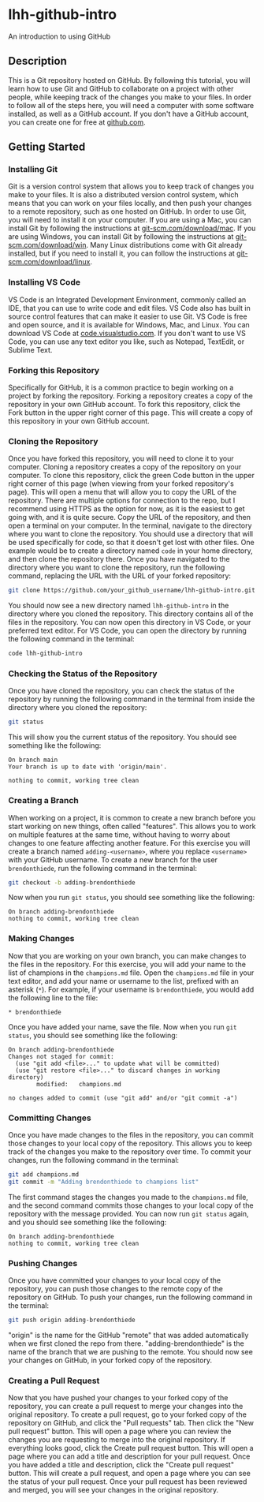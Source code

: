 # lhh-github-intro

An introduction to using GitHub

## Description

This is a Git repository hosted on GitHub. By following this tutorial, you will learn how to use Git and GitHub to collaborate on a project with other people, while keeping track of the changes you make to your files. In order to follow all of the steps here, you will need a computer with some software installed, as well as a GitHub account. If you don't have a GitHub account, you can create one for free at [github.com](github.com).

## Getting Started

### Installing Git

Git is a version control system that allows you to keep track of changes you make to your files. It is also a distributed version control system, which means that you can work on your files locally, and then push your changes to a remote repository, such as one hosted on GitHub. In order to use Git, you will need to install it on your computer. If you are using a Mac, you can install Git by following the instructions at [git-scm.com/download/mac](https://git-scm.com/download/mac). If you are using Windows, you can install Git by following the instructions at [git-scm.com/download/win](https://git-scm.com/download/win). Many Linux distributions come with Git already installed, but if you need to install it, you can follow the instructions at [git-scm.com/download/linux](https://git-scm.com/download/linux).

### Installing VS Code

VS Code is an Integrated Development Environment, commonly called an IDE, that you can use to write code and edit files. VS Code also has built in source control features that can make it easier to use Git. VS Code is free and open source, and it is available for Windows, Mac, and Linux. You can download VS Code at [code.visualstudio.com](https://code.visualstudio.com/). If you don't want to use VS Code, you can use any text editor you like, such as Notepad, TextEdit, or Sublime Text.

### Forking this Repository

Specifically for GitHub, it is a common practice to begin working on a project by forking the repository. Forking a repository creates a copy of the repository in your own GitHub account. To fork this repository, click the Fork button in the upper right corner of this page. This will create a copy of this repository in your own GitHub account.

### Cloning the Repository

Once you have forked this repository, you will need to clone it to your computer. Cloning a repository creates a copy of the repository on your computer. To clone this repository, click the green Code button in the upper right corner of this page (when viewing from your forked repository's page). This will open a menu that will allow you to copy the URL of the repository. There are multiple options for connection to the repo, but I recommend using HTTPS as the option for now, as it is the easiest to get going with, and it is quite secure. Copy the URL of the repository, and then open a terminal on your computer. In the terminal, navigate to the directory where you want to clone the repository. You should use a directory that will be used specifically for code, so that it doesn't get lost with other files. One example would be to create a directory named `code` in your home directory, and then clone the repository there. Once you have navigated to the directory where you want to clone the repository, run the following command, replacing the URL with the URL of your forked repository:

```bash
git clone https://github.com/your_github_username/lhh-github-intro.git
```

You should now see a new directory named `lhh-github-intro` in the directory where you cloned the repository. This directory contains all of the files in the repository. You can now open this directory in VS Code, or your preferred text editor. For VS Code, you can open the directory by running the following command in the terminal:

```bash
code lhh-github-intro
```

### Checking the Status of the Repository

Once you have cloned the repository, you can check the status of the repository by running the following command in the terminal from inside the directory where you cloned the repository:

```bash
git status
```

This will show you the current status of the repository. You should see something like the following:

```text
On branch main
Your branch is up to date with 'origin/main'.

nothing to commit, working tree clean
```

### Creating a Branch

When working on a project, it is common to create a new branch before you start working on new things, often called "features". This allows you to work on multiple features at the same time, without having to worry about changes to one feature affecting another feature. For this exercise you will create a branch named `adding-<username>`, where you replace `<username>` with your GitHub username. To create a new branch for the user `brendonthiede`, run the following command in the terminal:

```bash
git checkout -b adding-brendonthiede
```

Now when you run `git status`, you should see something like the following:

```text
On branch adding-brendonthiede
nothing to commit, working tree clean
```

### Making Changes

Now that you are working on your own branch, you can make changes to the files in the repository. For this exercise, you will add your name to the list of champions in the `champions.md` file. Open the `champions.md` file in your text editor, and add your name or username to the list, prefixed with an asterisk (`*`). For example, if your username is `brendonthiede`, you would add the following line to the file:

```text
* brendonthiede
```

Once you have added your name, save the file. Now when you run `git status`, you should see something like the following:

```text
On branch adding-brendonthiede
Changes not staged for commit:
  (use "git add <file>..." to update what will be committed)
  (use "git restore <file>..." to discard changes in working directory)
        modified:   champions.md

no changes added to commit (use "git add" and/or "git commit -a")
```

### Committing Changes

Once you have made changes to the files in the repository, you can commit those changes to your local copy of the repository. This allows you to keep track of the changes you make to the repository over time. To commit your changes, run the following command in the terminal:

```bash
git add champions.md
git commit -m "Adding brendonthiede to champions list"
```

The first command stages the changes you made to the `champions.md` file, and the second command commits those changes to your local copy of the repository with the message provided. You can now run `git status` again, and you should see something like the following:

```text
On branch adding-brendonthiede
nothing to commit, working tree clean
```

### Pushing Changes

Once you have committed your changes to your local copy of the repository, you can push those changes to the remote copy of the repository on GitHub. To push your changes, run the following command in the terminal:

```bash
git push origin adding-brendonthiede
```

"origin" is the name for the GitHub "remote" that was added automatically when we first cloned the repo from there. "adding-brendonthiede" is the name of the branch that we are pushing to the remote. You should now see your changes on GitHub, in your forked copy of the repository.

### Creating a Pull Request

Now that you have pushed your changes to your forked copy of the repository, you can create a pull request to merge your changes into the original repository. To create a pull request, go to your forked copy of the repository on GitHub, and click the "Pull requests" tab. Then click the "New pull request" button. This will open a page where you can review the changes you are requesting to merge into the original repository. If everything looks good, click the Create pull request button. This will open a page where you can add a title and description for your pull request. Once you have added a title and description, click the "Create pull request" button. This will create a pull request, and open a page where you can see the status of your pull request. Once your pull request has been reviewed and merged, you will see your changes in the original repository.
